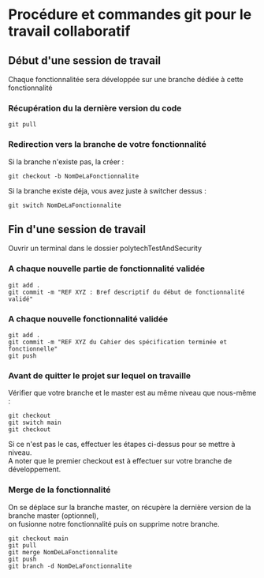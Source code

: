 # Procédure et commandes git pour le travail collaboratif

## Début d'une session de travail 
Chaque fonctionnalitée sera développée sur une branche dédiée à cette fonctionnalité

### Récupération du la dernière version du code
```
git pull
```

### Redirection vers la branche de votre fonctionnalité
Si la branche n'existe pas, la créer :  
```
git checkout -b NomDeLaFonctionnalite
```
Si la branche existe déja, vous avez juste à switcher dessus :  
```
git switch NomDeLaFonctionnalite
```

## Fin d'une session de travail
Ouvrir un terminal dans le dossier polytechTestAndSecurity  

### A chaque nouvelle partie de fonctionnalité validée
```
git add .  
git commit -m "REF XYZ : Bref descriptif du début de fonctionnalité validé"  
```

### A chaque nouvelle fonctionnalité validée
```
git add .  
git commit -m "REF XYZ du Cahier des spécification terminée et fonctionnelle"  
git push  
```

### Avant de quitter le projet sur lequel on travaille
Vérifier que votre branche et le master est au même niveau que nous-même :  
```
git checkout
git switch main
git checkout  
```
Si ce n'est pas le cas, effectuer les étapes ci-dessus pour se mettre à niveau.  
A noter que le premier checkout est à effectuer sur votre branche de développement.  

### Merge de la fonctionnalité
On se déplace sur la branche master, on récupère la dernière version de la branche master (optionnel),  
on fusionne notre fonctionnalité puis on supprime notre branche.
```
git checkout main
git pull
git merge NomDeLaFonctionnalite
git push
git branch -d NomDeLaFonctionnalite
```